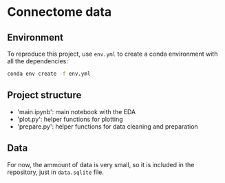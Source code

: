 # Connectome data

## Environment

To reproduce this project, use `env.yml` to create a conda environment with all the dependencies:

```bash
conda env create -f env.yml
```

## Project structure

- 'main.ipynb': main notebook with the EDA
- 'plot.py': helper functions for plotting
- 'prepare.py': helper functions for data cleaning and preparation

## Data

For now, the ammount of data is very small, so it is included in the repository, just in `data.sqlite` file.